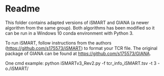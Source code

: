 # Readme
This folder contains adapted versions of iSMART and GIANA (a newer algorithm from the same group). Both algorithms has been modified so it can be run in a Windows 10 conda environment with Python 3.

To run iSMART, follow instructions from the authors (https://github.com/s175573/iSMART) to format your TCR file. 
The original package of GIANA can be found at https://github.com/s175573/GIANA.

One cmd example: 
python iSMARTv3_Rev2.py -f tcr_info_iSMART.tsv -t 3 -o./iSMART/
